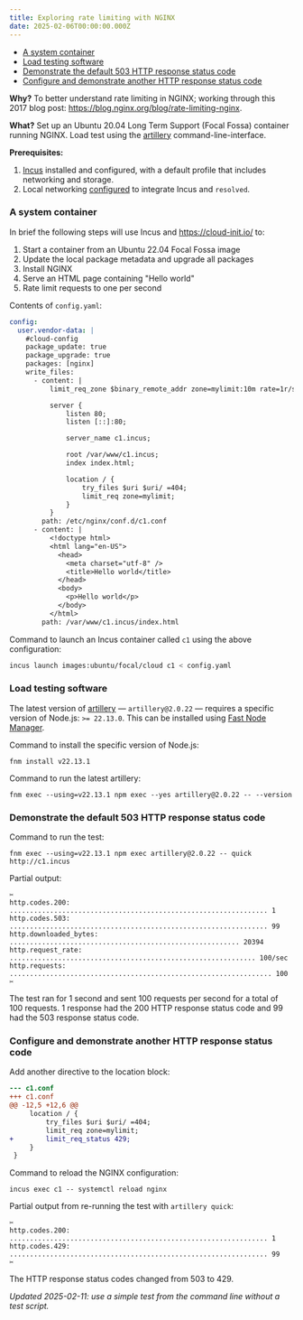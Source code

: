 ```yaml
---
title: Exploring rate limiting with NGINX
date: 2025-02-06T00:00:00.000Z
---
```


<!--
Copyright 2025 Keith Maxwell
SPDX-License-Identifier: CC-BY-SA-4.0
-->

<!-- toc -->

- [A system container](#a-system-container)
- [Load testing software](#load-testing-software)
- [Demonstrate the default 503 HTTP response status code](#demonstrate-the-default-503-http-response-status-code)
- [Configure and demonstrate another HTTP response status code](#configure-and-demonstrate-another-http-response-status-code)

<!-- tocstop -->

**Why?** To better understand rate limiting in NGINX; working through this 2017
blog post: <https://blog.nginx.org/blog/rate-limiting-nginx>.

**What?** Set up an Ubuntu 20.04 Long Term Support (Focal Fossa) container
running NGINX. Load test using the [artillery](https://www.artillery.io/)
command-line-interface.

**Prerequisites:**

1. [Incus] installed and configured, with a default profile that includes
   networking and storage.
2. Local networking [configured] to integrate Incus and `resolved`.

[Incus]: https://linuxcontainers.org/incus/
[configured]:
  https://linuxcontainers.org/incus/docs/main/howto/network_bridge_resolved/

### A system container

In brief the following steps will use Incus and <https://cloud-init.io/> to:

1. Start a container from an Ubuntu 22.04 Focal Fossa image
2. Update the local package metadata and upgrade all packages
3. Install NGINX
4. Serve an HTML page containing "Hello world"
5. Rate limit requests to one per second

Contents of `config.yaml`:

<!-- embedme config.yaml -->

```yaml
config:
  user.vendor-data: |
    #cloud-config
    package_update: true
    package_upgrade: true
    packages: [nginx]
    write_files:
      - content: |
          limit_req_zone $binary_remote_addr zone=mylimit:10m rate=1r/s;

          server {
              listen 80;
              listen [::]:80;

              server_name c1.incus;

              root /var/www/c1.incus;
              index index.html;

              location / {
                  try_files $uri $uri/ =404;
                  limit_req zone=mylimit;
              }
          }
        path: /etc/nginx/conf.d/c1.conf
      - content: |
          <!doctype html>
          <html lang="en-US">
            <head>
              <meta charset="utf-8" />
              <title>Hello world</title>
            </head>
            <body>
              <p>Hello world</p>
            </body>
          </html>
        path: /var/www/c1.incus/index.html
```

Command to launch an Incus container called `c1` using the above configuration:

```sh
incus launch images:ubuntu/focal/cloud c1 < config.yaml
```

### Load testing software

The latest version of [artillery](https://github.com/artilleryio/artillery) —
`artillery@2.0.22` — requires a specific version of Node.js: `>= 22.13.0`. This
can be installed using [Fast Node Manager](https://github.com/Schniz/fnm).

<!--
fnm list-remote
-->

Command to install the specific version of Node.js:

    fnm install v22.13.1

Command to run the latest artillery:

    fnm exec --using=v22.13.1 npm exec --yes artillery@2.0.22 -- --version

### Demonstrate the default 503 HTTP response status code

Command to run the test:

    fnm exec --using=v22.13.1 npm exec artillery@2.0.22 -- quick http://c1.incus

Partial output:

    ✂
    http.codes.200: ................................................................ 1
    http.codes.503: ................................................................ 99
    http.downloaded_bytes: ......................................................... 20394
    http.request_rate: ............................................................. 100/sec
    http.requests: ................................................................. 100
    ✂

The test ran for 1 second and sent 100 requests per second for a total of 100
requests. 1 response had the 200 HTTP response status code and 99 had the 503
response status code.

### Configure and demonstrate another HTTP response status code

<!--
Command to make the below change:

    incus file pull c1/etc/nginx/conf.d/c1.conf c1.conf.0 \
    && incus file push c1.conf.1 c1/etc/nginx/conf.d/c1.conf

Command to recreate the diff:

    diff --label c1.conf --label c1.conf -u c1.conf.0 c1.conf.1

-->

Add another directive to the location block:

```diff
--- c1.conf
+++ c1.conf
@@ -12,5 +12,6 @@
     location / {
         try_files $uri $uri/ =404;
         limit_req zone=mylimit;
+        limit_req_status 429;
     }
 }
```

Command to reload the NGINX configuration:

    incus exec c1 -- systemctl reload nginx

Partial output from re-running the test with `artillery quick`:

    ✂
    http.codes.200: ................................................................ 1
    http.codes.429: ................................................................ 99
    ✂

The HTTP response status codes changed from 503 to 429.

_Updated 2025-02-11: use a simple test from the command line without a test
script._

<!-- vim: set filetype=markdown.htmlCommentNoSpell.markdown-toc : -->
